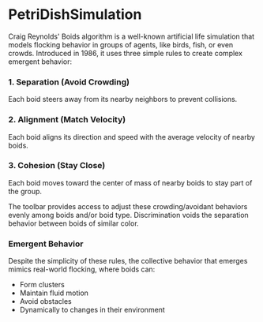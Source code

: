 # PetriDishSimulation
Craig Reynolds' Boids algorithm is a well-known artificial life simulation that models flocking behavior in groups of agents, like birds, fish, or even crowds. Introduced in 1986, it uses three simple rules to create complex emergent behavior:


### 1. Separation (Avoid Crowding)
Each boid steers away from its nearby neighbors to prevent collisions.

### 2. Alignment (Match Velocity)
Each boid aligns its direction and speed with the average velocity of nearby boids.

### 3. Cohesion (Stay Close)
Each boid moves toward the center of mass of nearby boids to stay part of the group.

The toolbar provides access to adjust these crowding/avoidant behaviors evenly among boids and/or boid type.
Discrimination voids the separation behavior between boids of similar color. 

### Emergent Behavior
Despite the simplicity of these rules, the collective behavior that emerges mimics real-world flocking, where boids can:

- Form clusters
- Maintain fluid motion
- Avoid obstacles
- Dynamically to changes in their environment
